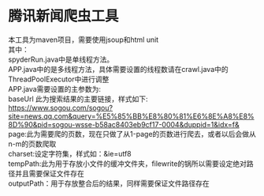 # 腾讯新闻爬虫工具
本工具为maven项目，需要使用jsoup和html unit   
其中：  
spyderRun.java中是单线程方法。  
APP.java中的是多线程方法，具体需要设置的线程数请在crawl.java中的ThreadPoolExecutor中进行调整  
APP.java需要设置的主参数为:  
baseUrl 此为搜索结果的主要链接，样式如下:  
https://www.sogou.com/sogou?site=news.qq.com&query=%E5%85%BB%E8%80%81%E6%8E%A8%E8%8D%90&pid=sogou-wsse-b58ac8403eb9cf17-0004&duppid=1&idx=f&  
page:此为需要爬的页数，现在只做了从1-page的页数进行爬去，或者以后会做从n-m的页数爬取  
charset:设定字符集，样式如：&ie=utf8  
tempPath:此为用于存放小文件的缓冲文件夹，filewrite的锅所以需要设定绝对路径并且需要保证文件存在  
outputPath：用于存放整合后的结果，同样需要保证文件路径存在
